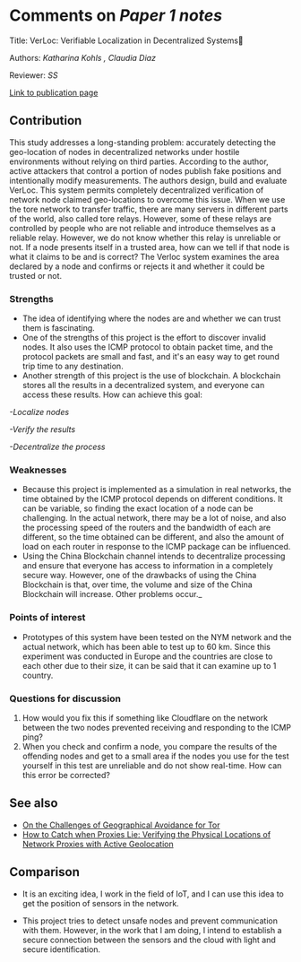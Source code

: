 # Comments on _Paper 1 notes_

Title: VerLoc: Verifiable Localization in Decentralized Systems

Authors: _Katharina Kohls , Claudia Diaz_

Reviewer: _SS_

[Link to publication page](https://www.usenix.org/conference/usenixsecurity22/presentation/kohls)


## Contribution

This study addresses a long-standing problem: accurately detecting the geo-location of nodes in decentralized networks under hostile environments without relying on third parties. According to the author, active attackers that control a portion of nodes publish fake positions and intentionally modify measurements. The authors design, build and evaluate VerLoc. This system permits completely decentralized verification of network node claimed geo-locations to overcome this issue.
When we use the tore network to transfer traffic, there are many servers in different parts of the world, also called tore relays. However, some of these relays are controlled by people who are not reliable and introduce themselves as a reliable relay. However,  we do not know whether this relay is unreliable or not. If a node presents itself in a trusted area, how can we tell if that node is what it claims to be and is correct? 
The Verloc system examines the area declared by a node and confirms or rejects it and whether it could be trusted or not.

### Strengths

- The idea of identifying where the nodes are and whether we can trust them is fascinating.
- One of the strengths of this project is the effort to discover invalid nodes. It also uses the ICMP protocol to obtain packet time, and the protocol packets are small and fast, and it's an easy way to get round trip time to any destination.
- Another strength of this project is the use of blockchain. A blockchain stores all the results in a decentralized system, and everyone can access these results.
How can achieve this goal:

_-Localize nodes_

_-Verify the results_

_-Decentralize the process_


### Weaknesses

- Because this project is implemented as a simulation in real networks, the time obtained by the ICMP protocol depends on different conditions. It can be variable, so finding the exact location of a node can be challenging. In the actual network, there may be a lot of noise, and also the processing speed of the routers and the bandwidth of each are different, so the time obtained can be different, and also the amount of load on each router in response to the ICMP package can be influenced.
- Using the China Blockchain channel intends to decentralize processing and ensure that everyone has access to information in a completely secure way. However, one of the drawbacks of using the China Blockchain is that, over time, the volume and size of the China Blockchain will increase. Other problems occur._ 

### Points of interest

- Prototypes of this system have been tested on the NYM network and the actual network, which has been able to test up to 60 km. Since this experiment was conducted in Europe and the countries are close to each other due to their size, it can be said that it can examine up to 1 country.


### Questions for discussion

1. How would you fix this if something like Cloudflare on the network between the two nodes prevented receiving and responding to the ICMP ping?
2. When you check and confirm a node, you compare the results of the offending nodes and get to a small area if the nodes you use for the test yourself in this test are unreliable and do not show real-time. How can this error be corrected?


## See also

- [On the Challenges of Geographical Avoidance for Tor](http://poepper.net/papers/NDSS19-TrilateraTor.pdf)
- [How to Catch when Proxies Lie: Verifying the Physical Locations of Network Proxies with Active Geolocation](https://dl.acm.org/doi/pdf/10.1145/3278532.3278551?casa_token=craj0wL-3poAAAAA:0NWqmHvYWhwn9EEy4OiNMLbS8vf8Ura5fo6Rg0KvSJ4K4oa0dNR-jwD5r9jzTfyxCjh82VxN6uE9Mw)


## Comparison

- It is an exciting idea, I work in the field of IoT, and I can use this idea to get the position of sensors in the network.

- This project tries to detect unsafe nodes and prevent communication with them. However, in the work that I am doing, I intend to establish a secure connection between the sensors and the cloud with light and secure identification.
